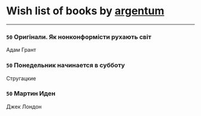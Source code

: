 # Wish list of books by [argentum](https://plus.google.com/+AlexandraPoliakova)
---

### `50` Оригінали. Як нонконформісти рухають світ
Адам Грант

### `50` Понедельник начинается в субботу
Стругацкие

### `50` Мартин Иден
Джек Лондон

